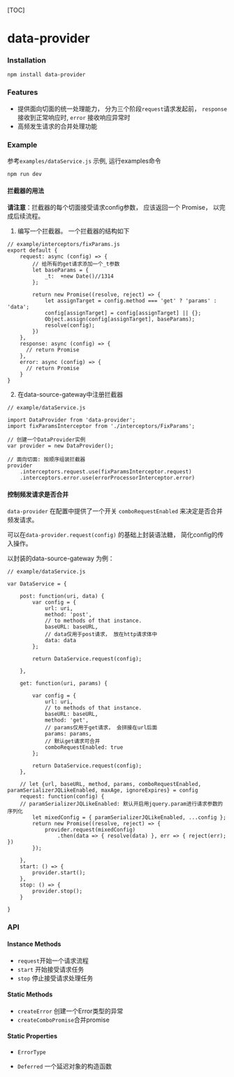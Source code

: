 [TOC]

# data-provider

### Installation

```
npm install data-provider
```

### Features

- 提供面向切面的统一处理能力， 分为三个阶段`request`请求发起前， `response` 接收到正常响应时, `error` 接收响应异常时
- 高频发生请求的合并处理功能

### Example 

参考`examples/dataService.js` 示例, 运行examples命令

```
npm run dev
```

#### 拦截器的用法

 **请注意**：拦截器的每个切面接受请求config参数， 应该返回一个 Promise， 以完成后续流程。 

1. 编写一个拦截器。 一个拦截器的结构如下

```
// example/interceptors/fixParams.js
export default {
    request: async (config) => {
        // 给所有的get请求添加一个_t参数 
        let baseParams = {
        	_t:  +new Date()//1314
        };

        return new Promise((resolve, reject) => {
            let assignTarget = config.method === 'get' ? 'params' : 'data';
            config[assignTarget] = config[assignTarget] || {};
            Object.assign(config[assignTarget], baseParams);
            resolve(config);
        })
    },
    response: async (config) => {
      // return Promise
    },
    error: async (config) => {
      // return Promise
    }
}
```

2.  在data-source-gateway中注册拦截器

```
// example/dataService.js

import DataProvider from 'data-provider';
import fixParamsInterceptor from './interceptors/FixParams';

// 创建一个DataProvider实例
var provider = new DataProvider();

// 面向切面: 按顺序组装拦截器
provider
    .interceptors.request.use(fixParamsInterceptor.request)
    .interceptors.error.use(errorProcessorInterceptor.error)

```

#### 控制频发请求是否合并

`data-provider` 在配置中提供了一个开关 `comboRequestEnabled` 来决定是否合并频发请求。 

可以在`data-provider.request(config)` 的基础上封装语法糖， 简化config的传入操作。

以封装的data-source-gateway 为例：

```
// example/dataService.js

var DataService = {

    post: function(uri, data) {
        var config = {
            url: uri,
            method: 'post',
            // to methods of that instance.
            baseURL: baseURL,
            // data仅用于post请求， 放在http请求体中
            data: data
        };

        return DataService.request(config);

    },

    get: function(uri, params) {

        var config = {
            url: uri,
            // to methods of that instance.
            baseURL: baseURL,
            method: 'get',
            // params仅用于get请求， 会拼接在url后面
            params: params,
            // 默认get请求可合并
            comboRequestEnabled: true
        };

        return DataService.request(config);
    },

    // let {url, baseURL, method, params, comboRequestEnabled, paramSerializerJQLikeEnabled, maxAge, ignoreExpires} = config
    request: function(config) {
    // paramSerializerJQLikeEnabled: 默认开启用jquery.param进行请求参数的序列化
        let mixedConfig = { paramSerializerJQLikeEnabled, ...config };
        return new Promise((resolve, reject) => {
            provider.request(mixedConfig)
                .then(data => { resolve(data) }, err => { reject(err); })
        });

    },
    start: () => {
        provider.start();
    },
    stop: () => {
        provider.stop();
    }

}
```

### API

#### Instance Methods

- `request`开始一个请求流程
- `start` 开始接受请求任务
- `stop` 停止接受请求处理任务

#### Static Methods

- `createError` 创建一个Error类型的异常
- `createComboPromise`合并promise

#### Static Properties

- `ErrorType`
- `Deferred`  一个延迟对象的构造函数

  ​



